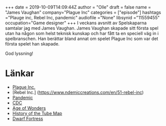 +++
date = 2019-10-09T14:09:44Z
author = "Olle"
draft = false
name = "James Vaughan"
company="Plague Inc"
categories = ["episode"]
hashtags ="Plauge inc, Rebel Inc, pandemic"
audiofile ="None"
libsynid ="11559455"
occupation="Game designer"
+++ 
I veckans avsnitt av Spelskaparna samtalar jag med James Vaughan. James Vaughan skapade sitt första spel utan ha någon som helst teknisk kunskap och har fått ta en speciell väg in i spelbranschen. Han berättar bland annat om spelet Plague Inc som var det första spelet han skapade.

God lyssning!

# Länkar
* [Plague Inc.](https://www.ndemiccreations.com/en/22-plague-inc)
* [Rebel Inc.]  (https://www.ndemiccreations.com/en/51-rebel-inc)
* [Pandemic](https://plagueinc.fandom.com/wiki/Pandemic)
* [CDC](https://www.cdc.gov/)
* [Age of Wonders](https://en.wikipedia.org/wiki/Age_of_Wonders)
* [History of the Tube Map](https://londonist.com/2016/05/the-history-of-the-tube-map)
* [Dwarf Fortress](http://www.bay12games.com/dwarves/)
